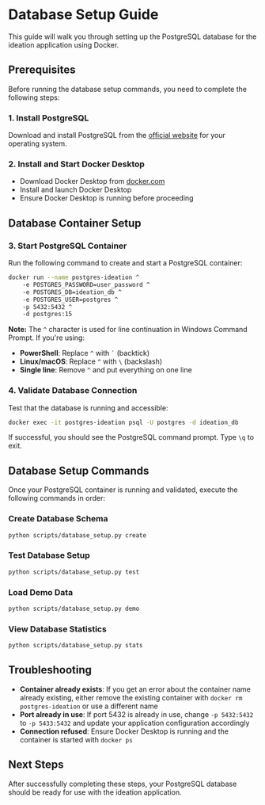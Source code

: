 # Database Setup Guide

This guide will walk you through setting up the PostgreSQL database for the ideation application using Docker.

## Prerequisites

Before running the database setup commands, you need to complete the following steps:

### 1. Install PostgreSQL
Download and install PostgreSQL from the [official website](https://www.postgresql.org/download/) for your operating system.

### 2. Install and Start Docker Desktop
- Download Docker Desktop from [docker.com](https://www.docker.com/products/docker-desktop/)
- Install and launch Docker Desktop
- Ensure Docker Desktop is running before proceeding

## Database Container Setup

### 3. Start PostgreSQL Container
Run the following command to create and start a PostgreSQL container:

```bash
docker run --name postgres-ideation ^
    -e POSTGRES_PASSWORD=user_password ^
    -e POSTGRES_DB=ideation_db ^
    -e POSTGRES_USER=postgres ^
    -p 5432:5432 ^
    -d postgres:15
```

**Note:** The `^` character is used for line continuation in Windows Command Prompt. If you're using:
- **PowerShell**: Replace `^` with `` ` `` (backtick)
- **Linux/macOS**: Replace `^` with `\` (backslash)
- **Single line**: Remove `^` and put everything on one line

### 4. Validate Database Connection
Test that the database is running and accessible:

```bash
docker exec -it postgres-ideation psql -U postgres -d ideation_db
```

If successful, you should see the PostgreSQL command prompt. Type `\q` to exit.

## Database Setup Commands

Once your PostgreSQL container is running and validated, execute the following commands in order:

### Create Database Schema
```bash
python scripts/database_setup.py create
```

### Test Database Setup
```bash
python scripts/database_setup.py test
```

### Load Demo Data
```bash
python scripts/database_setup.py demo
```

### View Database Statistics
```bash
python scripts/database_setup.py stats
```

## Troubleshooting

- **Container already exists**: If you get an error about the container name already existing, either remove the existing container with `docker rm postgres-ideation` or use a different name
- **Port already in use**: If port 5432 is already in use, change `-p 5432:5432` to `-p 5433:5432` and update your application configuration accordingly
- **Connection refused**: Ensure Docker Desktop is running and the container is started with `docker ps`

## Next Steps

After successfully completing these steps, your PostgreSQL database should be ready for use with the ideation application.
